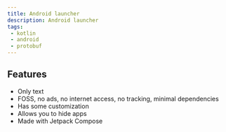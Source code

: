 ```yaml
---
title: Android launcher
description: Android launcher
tags:
 - kotlin
 - android
 - protobuf
---
```


## Features

- Only text
- FOSS, no ads, no internet access, no tracking, minimal dependencies
- Has some customization
- Allows you to hide apps
- Made with Jetpack Compose
